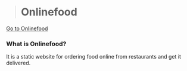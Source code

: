 > # Onlinefood 
[Go to Onlinefood]( https://omark012.github.io/onlinefood/)
### What is Onlinefood?
 It is a static website for ordering food online from restaurants and get it delivered.
   


